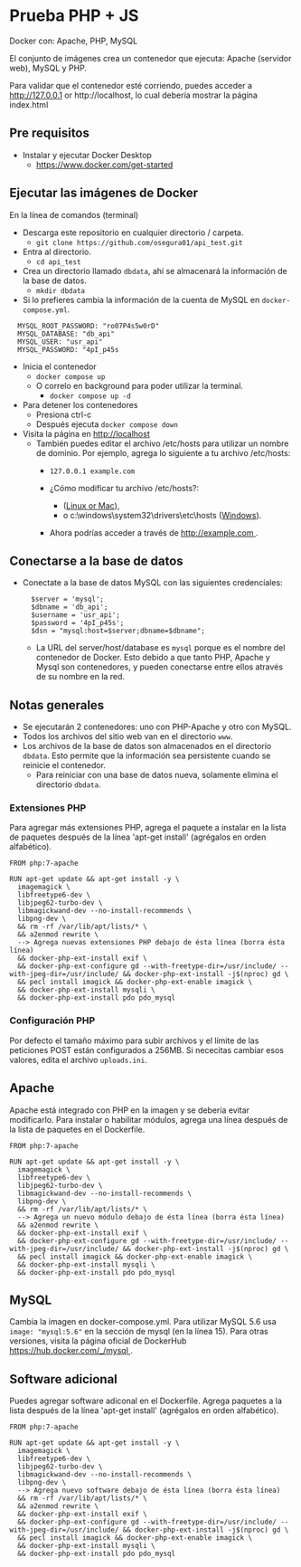 # Prueba PHP + JS

Docker con: Apache, PHP, MySQL

El conjunto de imágenes crea un contenedor que ejecuta: Apache (servidor web), MySQL y PHP.

Para validar que el contenedor esté corriendo, puedes acceder a http://127.0.0.1 or http://localhost, lo cual debería mostrar la página index.html

## Pre requisitos
- Instalar y ejecutar Docker Desktop
  - [https://www.docker.com/get-started ](https://www.docker.com/get-started)

## Ejecutar las imágenes de Docker
En la línea de comandos (terminal)
- Descarga este repositorio en cualquier directorio / carpeta.
  - `git clone https://github.com/osegura01/api_test.git`
- Entra al directorio.
  - `cd api_test`
- Crea un directorio llamado `dbdata`, ahí se almacenará la información de la base de datos.
  - `mkdir dbdata`
- Si lo prefieres cambia la información de la cuenta de MySQL en `docker-compose.yml`.
 
```
  MYSQL_ROOT_PASSWORD: "ro07P4s5w0rD"
  MYSQL_DATABASE: "db_api"
  MYSQL_USER: "usr_api"
  MYSQL_PASSWORD: "4pI_p45s
```

- Inicia el contenedor
  - `docker compose up`
  - O correlo en background para poder utilizar la terminal.
    - `docker compose up -d`
- Para detener los contenedores
  - Presiona ctrl-c
  - Después ejecuta `docker compose down`
- Visita la página en [http://localhost ](http://localhost)
  - También puedes editar el archivo /etc/hosts para utilizar un nombre de dominio. Por ejemplo, agrega lo siguiente a tu archivo /etc/hosts:
    - `127.0.0.1 example.com`
    - ¿Cómo modificar tu archivo /etc/hosts?:
      - ([Linux or Mac](https://www.makeuseof.com/tag/modify-manage-hosts-file-linux/)), 
      - o c:\windows\system32\drivers\etc\hosts ([Windows](https://www.howtogeek.com/howto/27350/beginner-geek-how-to-edit-your-hosts-file/)).

    - Ahora podrías acceder a través de [http://example.com ](http://example.com).

## Conectarse a la base de datos
- Conectate a la base de datos MySQL con las siguientes credenciales:

  ```
    $server = 'mysql';
    $dbname = 'db_api';
    $username = 'usr_api';
    $password = '4pI_p45s';
    $dsn = "mysql:host=$server;dbname=$dbname";

  ```
  - La URL del server/host/database es `mysql` porque es el nombre del contenedor de Docker. Esto debido a que tanto PHP, Apache y Mysql son contenedores, y pueden conectarse entre ellos através de su nombre en la red.

## Notas generales
- Se ejecutarán 2 contenedores: uno con PHP-Apache y otro con MySQL.
- Todos los archivos del sitio web van en el directorio `www`.
- Los archivos de la base de datos son almacenados en el directorio `dbdata`. Esto permite que la información sea persistente cuando se reinicie el contenedor.
  - Para reiniciar con una base de datos nueva, solamente elimina el directorio `dbdata`.

### Extensiones PHP
Para agregar más extensiones PHP, agrega el paquete a instalar en la lista de paquetes después de la línea 'apt-get install' (agrégalos en orden alfabético).
```
FROM php:7-apache

RUN apt-get update && apt-get install -y \
  imagemagick \
  libfreetype6-dev \
  libjpeg62-turbo-dev \
  libmagickwand-dev --no-install-recommends \
  libpng-dev \
  && rm -rf /var/lib/apt/lists/* \
  && a2enmod rewrite \
  --> Agrega nuevas extensiones PHP debajo de ésta línea (borra ésta línea)
  && docker-php-ext-install exif \
  && docker-php-ext-configure gd --with-freetype-dir=/usr/include/ --with-jpeg-dir=/usr/include/ && docker-php-ext-install -j$(nproc) gd \
  && pecl install imagick && docker-php-ext-enable imagick \
  && docker-php-ext-install mysqli \
  && docker-php-ext-install pdo pdo_mysql

```

### Configuración PHP
Por defecto el tamaño máximo para subir archivos y el límite de las peticiones POST están configurados a 256MB. Si nececitas cambiar esos valores, edita el archivo `uploads.ini`.


## Apache
Apache está integrado con PHP en la imagen y se debería evitar modificarlo. Para instalar o habilitar módulos, agrega una línea después de la lista de paquetes en el Dockerfile.

```
FROM php:7-apache

RUN apt-get update && apt-get install -y \
  imagemagick \
  libfreetype6-dev \
  libjpeg62-turbo-dev \
  libmagickwand-dev --no-install-recommends \
  libpng-dev \
  && rm -rf /var/lib/apt/lists/* \
  --> Agrega un nuevo módulo debajo de ésta línea (borra ésta línea)
  && a2enmod rewrite \
  && docker-php-ext-install exif \
  && docker-php-ext-configure gd --with-freetype-dir=/usr/include/ --with-jpeg-dir=/usr/include/ && docker-php-ext-install -j$(nproc) gd \
  && pecl install imagick && docker-php-ext-enable imagick \
  && docker-php-ext-install mysqli \
  && docker-php-ext-install pdo pdo_mysql

```

## MySQL
Cambia la imagen en docker-compose.yml. Para utilizar MySQL 5.6 usa `image:
"mysql:5.6"` en la sección de mysql (en la línea 15). Para otras versiones, visita la página oficial de DockerHub [https://hub.docker.com/_/mysql ](https://hub.docker.com/_/mysql).

## Software adicional
Puedes agregar software adiconal en el Dockerfile. Agrega paquetes a la lista después de la línea 'apt-get install' (agrégalos en orden alfabético).

```
FROM php:7-apache

RUN apt-get update && apt-get install -y \
  imagemagick \
  libfreetype6-dev \
  libjpeg62-turbo-dev \
  libmagickwand-dev --no-install-recommends \
  libpng-dev \
  --> Agrega nuevo software debajo de ésta línea (borra ésta línea)
  && rm -rf /var/lib/apt/lists/* \
  && a2enmod rewrite \
  && docker-php-ext-install exif \
  && docker-php-ext-configure gd --with-freetype-dir=/usr/include/ --with-jpeg-dir=/usr/include/ && docker-php-ext-install -j$(nproc) gd \
  && pecl install imagick && docker-php-ext-enable imagick \
  && docker-php-ext-install mysqli \
  && docker-php-ext-install pdo pdo_mysql

```

